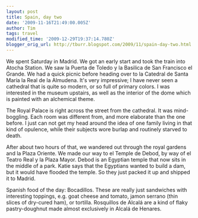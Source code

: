 ```yaml
---
layout: post
title: Spain, day two
date: '2009-11-16T21:49:00.005Z'
author: Tim
tags: travel
modified_time: '2009-12-29T19:37:14.780Z'
blogger_orig_url: http://tburr.blogspot.com/2009/11/spain-day-two.html
---
```


We spent Saturday in Madrid. We got an early start and took the train into Atocha Station. We saw la Puerta de Toledo y la Basilica de San Francisco el Grande. We had a quick picnic before heading over to la Catedral de Santa María la Real de la Almudena. It's very impressive; I have never seen a cathedral that is quite so modern, or so full of primary colors. I was interested in the museum upstairs, as well as the interior of the dome which is painted with an alchemical theme.  

The Royal Palace is right across the street from the cathedral. It was mind-boggling. Each room was different from, and more elaborate than the one before. I just can not get my head around the idea of one family living in that kind of opulence, while their subjects wore burlap and routinely starved to death.  

After about two hours of that, we wandered out through the royal gardens and la Plaza Oriente. We made our way to el Temple de Debod, by way of el Teatro Real y la Plaza Mayor. Debod is an Egyptian temple that now sits in the middle of a park. Katie says that the Egyptians wanted to build a dam, but it would have flooded the temple. So they just packed it up and shipped it to Madrid.  

Spanish food of the day: Bocadillos. These are really just sandwiches with interesting toppings, e.g. goat cheese and tomato, jamon serrano (thin slices of dry-cured ham), or tortilla. Rosquillos de Alcalá are a kind of flaky pastry-doughnut made almost exclusively in Alcalá de Henares.
